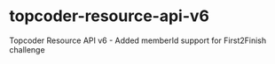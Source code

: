 # topcoder-resource-api-v6
Topcoder Resource API v6 - Added memberId support for First2Finish challenge
